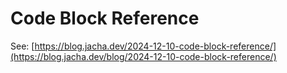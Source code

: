 # Code Block Reference

See: [https://blog.jacha.dev/2024-12-10-code-block-reference/](https://blog.jacha.dev/blog/2024-12-10-code-block-reference/)
